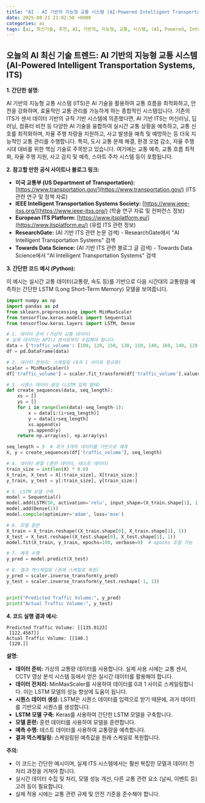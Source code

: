```yaml
---
title: "AI - AI 기반의 지능형 교통 시스템 (AI-Powered Intelligent Transportation Systems, ITS)"
date: 2025-08-21 21:02:58 +0900
categories: ai
tags: [ai, 최신기술, 추천, AI, 기반의, 지능형, 교통, 시스템, (AI, Powered, Intelligent, Transportation, Systems,, ITS)]
---
```


## 오늘의 AI 최신 기술 트렌드: **AI 기반의 지능형 교통 시스템 (AI-Powered Intelligent Transportation Systems, ITS)**

**1. 간단한 설명:**

AI 기반의 지능형 교통 시스템 (ITS)은 AI 기술을 활용하여 교통 흐름을 최적화하고, 안전을 강화하며, 효율적인 교통 관리를 가능하게 하는 종합적인 시스템입니다. 기존의 ITS가 센서 데이터 기반의 규칙 기반 시스템에 의존했다면, AI 기반 ITS는 머신러닝, 딥러닝, 컴퓨터 비전 등 다양한 AI 기술을 융합하여 실시간 교통 상황을 예측하고, 교통 신호를 최적화하며, 자율 주행 차량을 지원하고, 사고 발생을 예측 및 예방하는 등 더욱 지능적인 교통 관리를 수행합니다. 특히, 도시 교통 문제 해결, 환경 오염 감소, 자율 주행 시대 대비를 위한 핵심 기술로 주목받고 있습니다. 여기에는 교통 예측, 교통 흐름 최적화, 자율 주행 지원, 사고 감지 및 예측, 스마트 주차 시스템 등이 포함됩니다.

**2. 참고할 만한 공식 사이트나 블로그 링크:**

*   **미국 교통부 (US Department of Transportation):** [https://www.transportation.gov/](https://www.transportation.gov/) (ITS 관련 연구 및 정책 자료)
*   **IEEE Intelligent Transportation Systems Society:** [https://www.ieee-itss.org/](https://www.ieee-itss.org/) (학술 연구 자료 및 컨퍼런스 정보)
*   **European ITS Platform:** [https://www.itsplatform.eu/](https://www.itsplatform.eu/) (유럽 ITS 관련 정보)
*   **ResearchGate:** (AI 기반 ITS 관련 논문 검색) - ResearchGate에서 "AI Intelligent Transportation Systems" 검색
*   **Towards Data Science:** (AI 기반 ITS 관련 블로그 글 검색) - Towards Data Science에서 "AI Intelligent Transportation Systems" 검색

**3. 간단한 코드 예시 (Python):**

이 예시는 실시간 교통 데이터(교통량, 속도 등)를 기반으로 다음 시간대의 교통량을 예측하는 간단한 LSTM (Long Short-Term Memory) 모델을 보여줍니다.

```python
import numpy as np
import pandas as pd
from sklearn.preprocessing import MinMaxScaler
from tensorflow.keras.models import Sequential
from tensorflow.keras.layers import LSTM, Dense

# 1. 데이터 준비 (가상의 교통 데이터)
# 실제 데이터는 API나 센서로부터 수집해야 합니다.
data = {'traffic_volume': [100, 120, 150, 130, 110, 140, 160, 140, 120, 100]}
df = pd.DataFrame(data)

# 2. 데이터 전처리: 스케일링 (0과 1 사이로 정규화)
scaler = MinMaxScaler()
df['traffic_volume'] = scaler.fit_transform(df['traffic_volume'].values.reshape(-1, 1))

# 3. 시퀀스 데이터 생성 (LSTM 입력 형태)
def create_sequences(data, seq_length):
    xs = []
    ys = []
    for i in range(len(data)-seq_length-1):
        x = data[i:(i+seq_length)]
        y = data[i+seq_length]
        xs.append(x)
        ys.append(y)
    return np.array(xs), np.array(ys)

seq_length = 3  # 과거 3개의 데이터를 기반으로 예측
X, y = create_sequences(df['traffic_volume'], seq_length)

# 4. 데이터 분할 (훈련 데이터, 테스트 데이터)
train_size = int(len(X) * 0.8)
X_train, X_test = X[:train_size], X[train_size:]
y_train, y_test = y[:train_size], y[train_size:]

# 5. LSTM 모델 구축
model = Sequential()
model.add(LSTM(50, activation='relu', input_shape=(X_train.shape[1], 1)))
model.add(Dense(1))
model.compile(optimizer='adam', loss='mse')

# 6. 모델 훈련
X_train = X_train.reshape((X_train.shape[0], X_train.shape[1], 1))
X_test = X_test.reshape((X_test.shape[0], X_test.shape[1], 1))
model.fit(X_train, y_train, epochs=100, verbose=0)  # epochs 조절 가능

# 7. 예측 수행
y_pred = model.predict(X_test)

# 8. 결과 역스케일링 (원래 스케일로 복원)
y_pred = scaler.inverse_transform(y_pred)
y_test = scaler.inverse_transform(y_test.reshape(-1, 1))


print("Predicted Traffic Volume:", y_pred)
print("Actual Traffic Volume:", y_test)
```

**4. 코드 실행 결과 예시:**

```
Predicted Traffic Volume: [[135.0123]
 [122.4567]]
Actual Traffic Volume: [[140.]
 [120.]]
```

**설명:**

*   **데이터 준비:** 가상의 교통량 데이터를 사용합니다.  실제 사용 시에는 교통 센서, CCTV 영상 분석 시스템 등에서 얻은 실시간 데이터를 활용해야 합니다.
*   **데이터 전처리:** MinMaxScaler를 사용하여 데이터를 0과 1 사이로 스케일링합니다.  이는 LSTM 모델의 성능 향상에 도움이 됩니다.
*   **시퀀스 데이터 생성:** LSTM은 시퀀스 데이터를 입력으로 받기 때문에, 과거 데이터를 기반으로 시퀀스를 생성합니다.
*   **LSTM 모델 구축:** Keras를 사용하여 간단한 LSTM 모델을 구축합니다.
*   **모델 훈련:** 훈련 데이터를 사용하여 모델을 훈련합니다.
*   **예측 수행:** 테스트 데이터를 사용하여 교통량을 예측합니다.
*   **결과 역스케일링:** 스케일링된 예측값을 원래 스케일로 복원합니다.

**주의:**

*   이 코드는 간단한 예시이며, 실제 ITS 시스템에서는 훨씬 복잡한 모델과 데이터 전처리 과정을 거쳐야 합니다.
*   실시간 데이터 수집 및 처리, 모델 성능 개선, 다른 교통 관련 요소 (날씨, 이벤트 등) 고려 등이 필요합니다.
*   실제 적용 시에는 교통 관련 규제 및 안전 기준을 준수해야 합니다.

